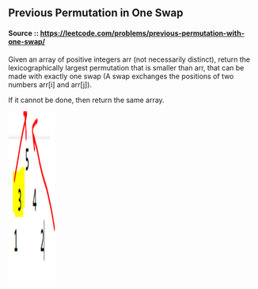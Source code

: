 ## Previous Permutation in One Swap

#### Source :: https://leetcode.com/problems/previous-permutation-with-one-swap/

Given an array of positive integers arr (not necessarily distinct), return the lexicographically largest permutation 
that is smaller than arr, that can be made with exactly one swap 
(A swap exchanges the positions of two numbers arr[i] and arr[j]).

 If it cannot be done, then return the same array.

 <img src="https://github.com/Akanksha-Singhal/ABC/blob/master/Uploads/next_permutation.PNG" width="94" height="346">
